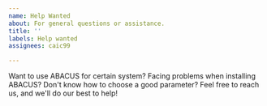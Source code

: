 ```yaml
---
name: Help Wanted
about: For general questions or assistance.
title: ''
labels: Help wanted
assignees: caic99

---
```


Want to use ABACUS for certain system? Facing problems when installing ABACUS? Don't know how to choose a good parameter? Feel free to reach us, and we'll do our best to help!
